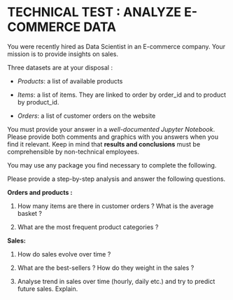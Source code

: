# TECHNICAL TEST : ANALYZE E-COMMERCE DATA


You were recently hired as Data Scientist in an E-commerce company. 
Your mission is to provide insights on sales.


Three datasets are at your disposal :

* *Products*: a list of available products

* *Items*: a list of items. They are linked to order by order_id and to product by product_id.

* *Orders*: a list of customer orders on the website


You must provide your answer in a *well-documented Jupyter Notebook*. 
Please provide both comments and graphics with you answers when you find it relevant. 
Keep in mind that **results and conclusions** must be comprehensible by non-technical employees. 


You may use any package you find necessary to complete the following.


Please provide a step-by-step analysis and answer the following questions.


**Orders and products :**

1. How many items are there in customer orders ? What is the average basket ?

2. What are the most frequent product categories ?


**Sales:**

1. How do sales evolve over time ?

3. What are the best-sellers ? How do they weight in the sales ?

4. Analyse trend in sales over time (hourly, daily etc.) and try to predict future sales. Explain.
